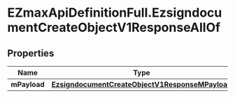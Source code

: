 # EZmaxApiDefinitionFull.EzsigndocumentCreateObjectV1ResponseAllOf

## Properties

Name | Type | Description | Notes
------------ | ------------- | ------------- | -------------
**mPayload** | [**EzsigndocumentCreateObjectV1ResponseMPayload**](EzsigndocumentCreateObjectV1ResponseMPayload.md) |  | 


